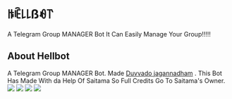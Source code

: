 # ꑛꍟ꒒꒒ßꆂ꓅
A Telegram Group MANAGER Bot It Can Easily Manage Your Group!!!!!
## About Hellbot 
A Telegram Group MANAGER Bot. Made [Duvvado jagannadham](https://t.me/Beast_boy_shubu) . This Bot Has Made With da Help Of Saitama So Full Credits Go To Saitama's Owner.
<a href="https://t.me/HellSupportChannel"><img src="https://img.shields.io/badge/Join-Telegram%20Channel-red.svg?logo=Telegram"></a>
<a href="https://t.me/HellSupportGroup"><img src="https://img.shields.io/badge/Join-Telegram%20Group-Blue.svg?logo=Telegram"></a>
<a href="https://github.com/shubhanshdj/Hellrobot"><img src="https://img.shields.io/badge/Source%20Code-Black.svg?logo=Github"></a>
<a href="https://t.me/MetheHellbot"><img src="https://img.shields.io/badge/Hell%20Bot-red.svg?logo=Telegram"></a>
